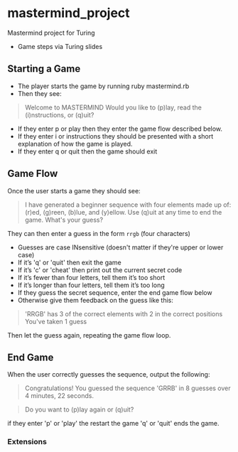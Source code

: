 # mastermind_project
Mastermind project for Turing

* Game steps via Turing slides
## Starting a Game ##
* The player starts the game by running ruby mastermind.rb
* Then they see:
> Welcome to MASTERMIND
> Would you like to (p)lay, read the (i)nstructions, or (q)uit?

* If they enter p or play then they enter the game flow described below.
* If they enter i or instructions they should be presented with a short explanation of how the game is played.
* If they enter q or quit then the game should exit

## Game Flow ##

Once the user starts a game they should see:

> I have generated a beginner sequence with four elements made up of:
> (r)ed, (g)reen, (b)lue, and (y)ellow. Use (q)uit at any time to end
> the game.
> What's your guess?

They can then enter a guess in the form `rrgb` (four characters)
* Guesses are case INsensitive (doesn't matter if they're upper or lower case)
* If it’s 'q' or 'quit' then exit the game
* If it’s 'c' or 'cheat' then print out the current secret code
* If it’s fewer than four letters, tell them it’s too short
* If it’s longer than four letters, tell them it’s too long
* If they guess the secret sequence, enter the end game flow below
* Otherwise give them feedback on the guess like this:

> 'RRGB' has 3 of the correct elements with 2 in the correct positions
> You've taken 1 guess

Then let the guess again, repeating the game flow loop.

## End Game ##

When the user correctly guesses the sequence, output the following:
> Congratulations! You guessed the sequence 'GRRB' in 8 guesses over 4
> minutes,
> 22 seconds.

> Do you want to (p)lay again or (q)uit?

if they enter 'p' or 'play' the restart the game 'q' or 'quit' ends the game.

### Extensions ###
